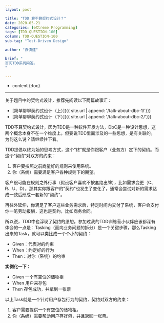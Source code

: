 ```yaml
---
layout: post

title: "TDD 算不算契约式设计？"
date: 2020-05-21
categories: [eXtreme Programming]
tags: [TDD-QUESTION-100]
column: TDD-QUESTION-100
sub-tag: "Test-Driven Design"

author: "袁慎建"

brief: "
百问TDD系列问答。
"

---
```


* content
{:toc}

---

关于题目中的契约式设计，推荐先阅读以下两篇故事汇：

- [简单聊聊契约式设计（上）]({{ site.url | append: '/talk-about-dbc-1/'}})
- [简单聊聊契约式设计（下）]({{ site.url | append: '/talk-about-dbc-2/'}})


TDD不算契约式设计，因为TDD是一种软件开发方法，DbC是一种设计思想，这两个概念本身不在一个维度上。但要说TDD里面涉及的一些思想，是有关联的。为何这么说？请继续往下看。

TDD提倡以终为始的思考方式，这个“终”就是你跟客户（业务方）定下的契约。而这个"契约"对双方的约束：

1. 客户要按照之前商量好的规则来使用系统。
2. 你（系统）需要满足客户各种规则下的期望。

客户很可能在规则之外行事（假设客户喜欢不按套路出牌），比如需求变更（C、~~R~~、U、D），那其实你跟客户的"契约"也发生了变化了，通常会尝试对新的需求达成一致后形成一套新的"契约"。

再往外延伸，你满足了客户这些业务需求后，特定时间内交付了系统，客户会支付你一笔劳动报酬，这也是契约，比如商务合同。

所以说，TDD中也浮现了契约的思想。参加过我的TDD训练营小伙伴应该都深有体会的一点是：Tasking（面向业务问题的拆分）是一个关键步骤，那么Tasking出来的Task，就可以类比成一个个小的契约：

- Given：代表对的约束
- When：约定好的行为
- Then：对你（系统）的约束

**实例化一下：**

- Given 一个有空位的储物柜
- When 用户来存包
- Then 存包成功，并拿到一张票

以上Task就是一个针对用户存包行为的契约，契约对双方的约束：

1. 客户需要提供一个有空位的储物柜。
2. 你（系统）需要帮助用户存好包，并且返回一张票。
